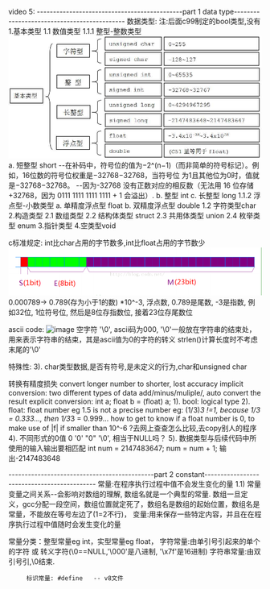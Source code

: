 video 5:
---------------------------------------------part 1 data type--------------------------------------------
数据类型:
  注:后面c99制定的bool类型,没有
1.基本类型
  1.1 数值类型
    1.1.1 整型-整数类型
    ![image](https://github.com/jimyshow/image_host_lihuiqin/blob/main/image_host/v5_%E5%9F%BA%E6%9C%AC%E6%95%B0%E6%8D%AE%E7%B1%BB%E5%9E%8B_%E5%80%BC%E8%8C%83%E5%9B%B4.png)
        a. 短整型 short
          --在补码中，符号位的值为−2^(n−1)（而非简单的符号标记）。例如，16位数的符号位权重是−32768−32768，当符号位
            为1且其他位为0时，值就是−32768−32768。
          --因为-32768 没有正数对应的相反数（无法用 16 位存储 +32768，因为 0111 1111 1111 1111 + 1 会溢出）.
        b. 整型 int
        c. 长整型 long
    1.1.2 浮点型-小数类型
        a. 单精度浮点型 float
        b. 双精度浮点型 double
  1.2 字符类型char
2.构造类型
    2.1 数组类型
    2.2 结构体类型 struct
    2.3 共用体类型 union
    2.4 枚举类型 enum
3.指针类型
4.空类型void

c标准规定: int比char占用的字节数多,int比float占用的字节数少
![image](https://github.com/jimyokl/lihuiqin/blob/main/media/float%E6%B5%AE%E7%82%B9%E6%95%B0%E5%86%85%E5%AD%98%E5%AD%98%E6%94%BE.png)
0.000789-> 0.789(存为小于1的数) *10^-3, 浮点数, 0.789是尾数, -3是指数, 例如32位, 1位符号位, 然后是8位存指数位, 接着23位存尾数位

ascii code:
![image](https://github.com/jimyshow/image_host_lihuiqin/blob/main/image_host/v5_2_ASCII%E8%A1%A8.jpg)
空字符 '\0', ascii码为000,
'\0'一般放在字符串的结束处，用来表示字符串的结束，其是ascii值为0的字符的转义
strlen()计算长度时不考虑末尾的'\0'

特殊性:
 3). char类型数据,是否有符号,是未定义的行为,char和unsigned char

 转换有精度损失
    convert longer number to shorter, lost accuracy
    implicit conversion: two different types of data add/minus/muliple/, auto convert the result 
    explicit conversion: int a; float b = (float) a;
 1). bool:
    logical type
 2). float:
    float number eg 1.5 is not a precise number
    eg: (1/3)*3 !=1, because 1/3 = 0.333..., then 1/3*3 = 0.999...
    how to get to know if a float number is 0, to make use of |f| if smaller than 10^-6
    ?去网上查查怎么比较,去copy别人的程序
 4). 不同形式的0值
   0
   '0'
   "0"
   '\0', 相当于NULL吗？
 5). 数据类型与后续代码中所使用的输入输出要相匹配
  int num = 2147483647; num = num + 1; 输出-2147483648

---------------------------------------------part 2 constant--------------------------------------------
常量:在程序执行过程中值不会发生变化的量
1.1) 常量变量之间关系--会影响对数组的理解, 数组名就是一个典型的常量.
      数组一旦定义，gcc分配一段空间，数组位置就定死了，数组名是数组的起始位置，数组名是常量，不能放在等号左边了(1=2不行)，
变量:用来保存一些特定内容，并且在在程序执行过程中值随时会发生变化的量

常量分类：整型常量eg int，实型常量eg float，
         字符常量:由单引号引起来的单个的字符 或 转义字符(\0==NULL,'\000'是八进制, '\x7f'是16进制)
         字符串常量:由双引号引,\0结束. 

         标识常量: #define   -- v8文件
